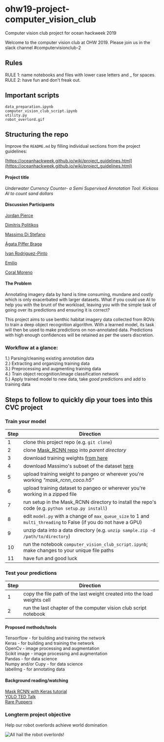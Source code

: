 # ohw19-project-computer_vision_club
Computer vision club project for ocean hackweek 2019

Welcome to the computer vision club at OHW 2019. Please join us in the slack channel #computervisionclub-2   


## Rules
RULE 1: name notebooks and files with lower case letters and _ for spaces.  
RULE 2: have fun and don't freak out.

## Important scripts  
`data_preparation.ipynb`  
`computer_vision_club_script.ipynb`  
`utility.py`  
`robot_overlord.gif`  

## Structuring the repo

Improve the `README.md` by filling individual sections from the project guidelines:

[https://oceanhackweek.github.io/wiki/project_guidelines.html](https://oceanhackweek.github.io/wiki/project_guidelines.html)

#### Project title

*Underwater Currency Counter- a Semi Supervised Annotation Tool: Kickass AI to count sand dollars*

#### Discussion Participants

[Jordan Pierce](https://www.jordanmakesmaps.com/)    

[Dimitris Politikos](https://www.linkedin.com/in/dimitris-politikos-74b754160/)   

[Massimo Di Stefano](https://ccom.unh.edu/user/distefano)  

[Ágata Piffer Braga](https://www.linkedin.com/in/%C3%A1gata-piffer-braga-42724873/?originalSubdomain=br)  

[Ivan Rodriguez-Pinto](https://boswelllab.wixsite.com/boswelllab/people)  

[Emilio](https://github.com/EmilioTesin100) 

[Coral Moreno](https://ccom.unh.edu/user/cmoreno)   


#### The Problem

Annotating imagery data by hand is time consuming, mundane and costly which is only exacerbated with larger datasets. What if you could use AI to help you with the brunt of the workload, leaving you with the simple task of going over its predictions and ensuring it is correct?

This project aims to use benthic habitat imagery data collected from ROVs to train a deep object recognition algorithm. With a learned model, its task will then be used to make predictions on non-annotated data. Predictions with high enough confidences will be retained as per the users discretion.

### Workflow at a glance:

1.) Parsing/cleaning existing annotation data  
2.) Extracting and organizing training data   
3.) Preprocessing and augmenting training data    
4.) Train object recognition/image classification network   
5.) Apply trained model to new data, take *good* predictions and add to training data   

 
##  Steps to follow to quickly dip your toes into this CVC project
 
 ### Train your model 
 
Step | Direction |
--- | --- |
 1	| clone this project repo (e.g. `git clone`)  |
 2  | clone [Mask_RCNN repo](https://github.com/matterport/Mask_RCNN) into _parent directory_ |
 3  | download training weights [from here](https://github.com/matterport/Mask_RCNN/releases/download/v2.0/mask_rcnn_coco.h5)  |
 4	| download Massimo's subset of the dataset [here](https://drive.google.com/file/d/1q_FanEMUwS2qT6w9i0sUR_FyYhh4P8IB/view?usp=sharing)  |
 5  | upload training weight to pangeo or wherever you're working *"mask_rcnn_coco.h5"*  |
 6  | upload training dataset to pangeo or wherever you're working in a zipped file  |
 7  | run setup in the Mask_RCNN directory to install the repo's code (e.g. `python setup.py install`)  |
 8  | edit `model.py` with a change of `max_queue_size` to 1 and `multi_threading` to False (if you do not have a GPU)  |
 9  | unzip data into a data directory (e.g. `unzip sample.zip -d /path/to/directory`)  |
 10 | run the notebook `computer_vision_club_script.ipynb`; make changes to your unique file paths  |
 11 | have fun and good luck  |  
   
 ### Test your predictions 
 Step | Direction |
--- | --- |
  1	| copy the file path of the last weight created into the load weights cell | 
  2 | run the last chapter of the computer vision club script notebook  |
 

#### Proposed methods/tools

Tensorflow - for building and training the network   
Keras - for building and training the network   
OpenCv - image processing and augmentation  
Scikit image - image processing and augmentation  
Pandas - for data science  
Numpy and/or Cupy - for data science  
labelImg - for annotating data  

#### Background reading/watching

[Mask RCNN with Keras tutorial](https://www.pyimagesearch.com/2019/06/10/keras-mask-r-cnn/)  
[YOLO TED Talk](https://www.youtube.com/watch?v=Cgxsv1riJhI)  
[Rare Puppers](https://i.redd.it/keszh72c3io01.jpg)  

### Longterm project objective 
  
Help our robot overlords achieve world domination

![All hail the robot overlords!](robot_overlord.gif)



